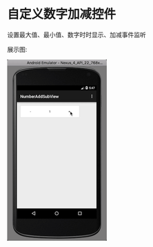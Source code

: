# 自定义数字加减控件

设置最大值、最小值、数字时时显示、加减事件监听

展示图:

![image](https://github.com/Giousa/CN_NumberAddSubView/blob/master/screenshot/NumberAddSub.gif)
